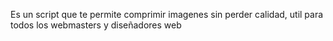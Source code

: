 Es un script que te permite comprimir imagenes sin perder calidad, util para todos los webmasters y diseñadores web
